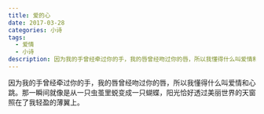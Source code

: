 ```yaml
---
title: 爱的心
date: 2017-03-28
categories: 小诗
tags:
  - 爱情
  - 小诗
description: 因为我的手曾经牵过你的手，我的唇曾经吻过你的唇，所以我懂得什么叫爱情和心跳。
---
```


因为我的手曾经牵过你的手，我的唇曾经吻过你的唇，所以我懂得什么叫爱情和心跳。那一瞬间就像是从一只虫茧里蜕变成一只蝴蝶，阳光恰好透过美丽世界的天窗照在了我轻盈的薄翼上。